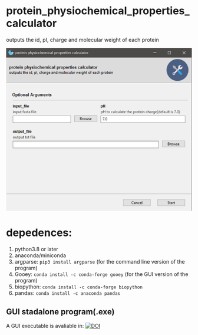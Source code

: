 # protein_physiochemical_properties_calculator
outputs the id, pI, charge and molecular weight of each protein

![](image_gui.png)
# **depedences:**  
1. python3.8 or later
2. anaconda/miniconda
3. argparse: `pip3 install argparse` (for the command line version of the program)
4. Gooey: `conda install -c conda-forge gooey` (for the GUI version of the program)
5. biopython: `conda install -c conda-forge biopython`
6. pandas: `conda install -c anaconda pandas`
## GUI stadalone program(.exe)
A GUI executable is avaliable in: [![DOI](https://zenodo.org/badge/DOI/10.5281/zenodo.5231478.svg)](https://doi.org/10.5281/zenodo.5231478)